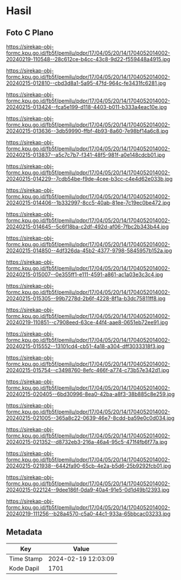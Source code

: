 # Hasil

## Foto C Plano

https://sirekap-obj-formc.kpu.go.id/fb5f/pemilu/pdpr/17/04/05/20/14/1704052014002-20240219-110548--28c612ce-b4cc-43c8-9d22-f559448a4915.jpg

https://sirekap-obj-formc.kpu.go.id/fb5f/pemilu/pdpr/17/04/05/20/14/1704052014002-20240215-012810--cbd3d8a1-5a95-47fd-964c-fe3431fc6281.jpg

https://sirekap-obj-formc.kpu.go.id/fb5f/pemilu/pdpr/17/04/05/20/14/1704052014002-20240215-013424--fca5e199-d118-4403-b011-b333a4eac10e.jpg

https://sirekap-obj-formc.kpu.go.id/fb5f/pemilu/pdpr/17/04/05/20/14/1704052014002-20240215-013636--3db59990-ffbf-4b93-8a60-7e98bf14a6c8.jpg

https://sirekap-obj-formc.kpu.go.id/fb5f/pemilu/pdpr/17/04/05/20/14/1704052014002-20240215-013837--a5c7c7b7-f341-48f5-981f-a0e148cdcb01.jpg

https://sirekap-obj-formc.kpu.go.id/fb5f/pemilu/pdpr/17/04/05/20/14/1704052014002-20240215-014229--7cdb54be-f9de-4cee-b3cc-c4e4d62e033b.jpg

https://sirekap-obj-formc.kpu.go.id/fb5f/pemilu/pdpr/17/04/05/20/14/1704052014002-20240215-014406--1b332997-8cc5-40ab-81ee-7c19ec0be472.jpg

https://sirekap-obj-formc.kpu.go.id/fb5f/pemilu/pdpr/17/04/05/20/14/1704052014002-20240215-014645--5c6f18ba-c2df-492d-af06-7fbc2b343b44.jpg

https://sirekap-obj-formc.kpu.go.id/fb5f/pemilu/pdpr/17/04/05/20/14/1704052014002-20240215-014850--4df326da-45b2-4377-9798-5845957b152a.jpg

https://sirekap-obj-formc.kpu.go.id/fb5f/pemilu/pdpr/17/04/05/20/14/1704052014002-20240215-015007--0e355ff1-e111-4591-a861-ac1a03e3c3c4.jpg

https://sirekap-obj-formc.kpu.go.id/fb5f/pemilu/pdpr/17/04/05/20/14/1704052014002-20240215-015305--99b7278d-2b6f-4228-8f1a-b3dc75811ff8.jpg

https://sirekap-obj-formc.kpu.go.id/fb5f/pemilu/pdpr/17/04/05/20/14/1704052014002-20240219-110851--c7908eed-63ce-44f4-aae8-0651eb72ee91.jpg

https://sirekap-obj-formc.kpu.go.id/fb5f/pemilu/pdpr/17/04/05/20/14/1704052014002-20240215-015552--13101cd4-cb51-4a18-a304-dff3033318f3.jpg

https://sirekap-obj-formc.kpu.go.id/fb5f/pemilu/pdpr/17/04/05/20/14/1704052014002-20240215-015754--c3498760-8efc-466f-a774-c73b57e342d1.jpg

https://sirekap-obj-formc.kpu.go.id/fb5f/pemilu/pdpr/17/04/05/20/14/1704052014002-20240215-020405--6bd30996-8ea0-42ba-a8f3-38b885c8e259.jpg

https://sirekap-obj-formc.kpu.go.id/fb5f/pemilu/pdpr/17/04/05/20/14/1704052014002-20240215-021005--365a8c22-0639-46e7-8cdd-ba59e0c0d034.jpg

https://sirekap-obj-formc.kpu.go.id/fb5f/pemilu/pdpr/17/04/05/20/14/1704052014002-20240215-021352--d8732eb3-216a-46a4-95c5-471f4fb6f77a.jpg

https://sirekap-obj-formc.kpu.go.id/fb5f/pemilu/pdpr/17/04/05/20/14/1704052014002-20240215-021938--6442fa90-65cb-4e2a-b5d6-25b9292fcb01.jpg

https://sirekap-obj-formc.kpu.go.id/fb5f/pemilu/pdpr/17/04/05/20/14/1704052014002-20240215-022124--9dee186f-0da9-40a4-91e5-0d1d49b12393.jpg

https://sirekap-obj-formc.kpu.go.id/fb5f/pemilu/pdpr/17/04/05/20/14/1704052014002-20240219-111256--b28a4570-c5a0-44c1-933a-65bbcac03233.jpg


## Metadata

| Key        | Value               |
| ---------- | ------------------- |
| Time Stamp | 2024-02-19 12:03:09 |
| Kode Dapil | 1701                |



